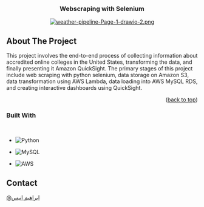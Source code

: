 <a name="readme-top"></a>

<!-- PROJECT TITLE AND LOGO -->
<br />
<div align="center">
  
   <h3 align="center">Webscraping with Selenium</h3>

   [![weather-pipeline-Page-1-drawio-2.png](https://i.postimg.cc/hjgX7PNY/weather-pipeline-Page-1-drawio-2.png)](https://postimg.cc/VSGfx1f9)
 
</div>



<!-- ABOUT THE PROJECT -->
## About The Project

This project involves the end-to-end process of collecting information about accredited online colleges in the United States, transforming the data, and finally presenting it Amazon QuickSight. The primary stages of this project include web scraping with python selenium, data storage on Amazon S3, data transformation using AWS Lambda, data loading into AWS MySQL RDS, and creating interactive dashboards using QuickSight.



<p align="right">(<a href="#readme-top">back to top</a>)</p>



### Built With
<br/>

* ![Python](https://img.shields.io/badge/python-3670A0?style=for-the-badge&logo=python&logoColor=ffdd54)

* ![MySQL](https://img.shields.io/badge/mysql-%23000.svg?style=for-the-badge&logo=mysql&logoColor=white)

* ![AWS](https://img.shields.io/badge/AWS-%23FF9900.svg?style=for-the-badge&logo=amazon-aws&logoColor=white)








<!-- CONTACT -->
## Contact

[@ابراهيم انيس](https://twitter.com/ibrahim__Anees)




